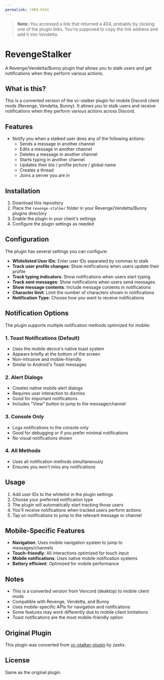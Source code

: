 ```yaml
---
permalink: /404.html
---
```

> **Note:** You accessed a link that returned a 404, probably by clicking one of the plugin links. You're supposed to copy the link address and add it into Vendetta.

# RevengeStalker

A Revenge/Vendetta/Bunny plugin that allows you to stalk users and get notifications when they perform various actions.

## What is this?

This is a converted version of the vc-stalker plugin for mobile Discord client mods (Revenge, Vendetta, Bunny). It allows you to stalk users and receive notifications when they perform various actions across Discord.

## Features

- Notify you when a stalked user does any of the following actions:
  - Sends a message in another channel
  - Edits a message in another channel
  - Deletes a message in another channel
  - Starts typing in another channel
  - Updates their bio / profile picture / global name
  - Creates a thread
  - Joins a server you are in

## Installation

1. Download this repository
2. Place the `revenge-stalker` folder in your Revenge/Vendetta/Bunny plugins directory
3. Enable the plugin in your client's settings
4. Configure the plugin settings as needed

## Configuration

The plugin has several settings you can configure:

- **Whitelisted User IDs**: Enter user IDs separated by commas to stalk
- **Track user profile changes**: Show notifications when users update their profile
- **Track typing indicators**: Show notifications when users start typing
- **Track sent messages**: Show notifications when users send messages
- **Show message contents**: Include message contents in notifications
- **Character limit**: Limit the number of characters shown in notifications
- **Notification Type**: Choose how you want to receive notifications

## Notification Options

The plugin supports multiple notification methods optimized for mobile:

### 1. Toast Notifications (Default)
- Uses the mobile device's native toast system
- Appears briefly at the bottom of the screen
- Non-intrusive and mobile-friendly
- Similar to Android's Toast messages

### 2. Alert Dialogs
- Creates native mobile alert dialogs
- Requires user interaction to dismiss
- Good for important notifications
- Includes "View" button to jump to the message/channel

### 3. Console Only
- Logs notifications to the console only
- Good for debugging or if you prefer minimal notifications
- No visual notifications shown

### 4. All Methods
- Uses all notification methods simultaneously
- Ensures you won't miss any notifications

## Usage

1. Add user IDs to the whitelist in the plugin settings
2. Choose your preferred notification type
3. The plugin will automatically start tracking those users
4. You'll receive notifications when tracked users perform actions
5. Tap on notifications to jump to the relevant message or channel

## Mobile-Specific Features

- **Navigation**: Uses mobile navigation system to jump to messages/channels
- **Touch-friendly**: All interactions optimized for touch input
- **Mobile notifications**: Uses native mobile notification systems
- **Battery efficient**: Optimized for mobile performance

## Notes

- This is a converted version from Vencord (desktop) to mobile client mods
- Compatible with Revenge, Vendetta, and Bunny
- Uses mobile-specific APIs for navigation and notifications
- Some features may work differently due to mobile client limitations
- Toast notifications are the most mobile-friendly option

## Original Plugin

This plugin was converted from [vc-stalker-plugin](https://github.com/zastix/vc-stalker-plugin) by zastix.

## License

Same as the original plugin. 
